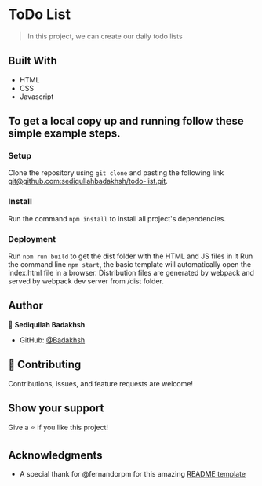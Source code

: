 # ToDo List

> In this project, we can create our daily todo lists

## Built With

- HTML
- CSS
- Javascript


## To get a local copy up and running follow these simple example steps.

### Setup

Clone the repository using `git clone` and pasting the following link [git@github.com:sediqullahbadakhsh/todo-list.git](git@github.com:sediqullahbadakhsh/todo-list.git).

### Install

Run the command `npm install` to install all project's dependencies.

### Deployment

Run `npm run build` to get the dist folder with the HTML and JS files in it
Run the command line `npm start`, the basic template will automatically open the index.html file in a browser.
Distribution files are generated by webpack and served by webpack dev server from /dist folder.


## Author

👤 **Sediqullah Badakhsh**

- GitHub: [@Badakhsh](https://github.com/sediqullahbadakhsh)

## 🤝 Contributing

Contributions, issues, and feature requests are welcome!

## Show your support

Give a ⭐️ if you like this project!

## Acknowledgments

- A special thank for @fernandorpm for this amazing [README template](https://github.com/microverseinc/readme-template)
